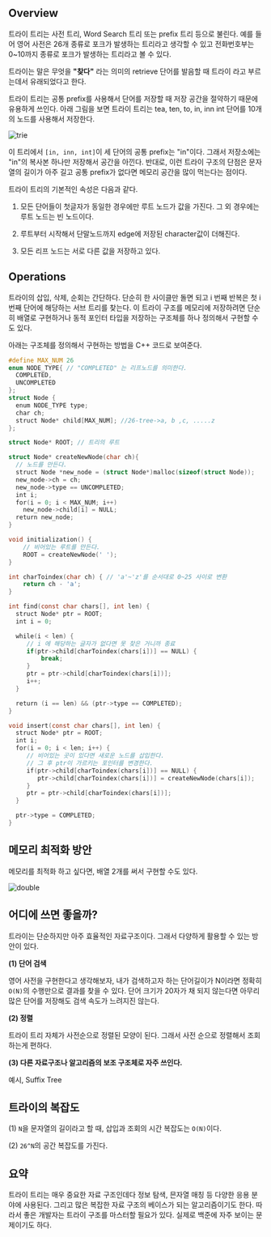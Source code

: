 ## Overview

트라이 트리는 사전 트리, Word Search 트리 또는 prefix 트리 등으로 불린다. 예를 들어 영어 사전은 26개 종류로 포크가 발생하는 트리라고 생각할 수 있고 전화번호부는 0~10까지 종류로 포크가 발생하는 트리라고 볼 수 있다.

트라이는 말은 무엇을 **"찾다"** 라는 의미의 retrieve 단어를 발음할 때 트라이 라고 부르는데서 유래되었다고 한다.

트라이 트리는 공통 prefix를 사용해서 단어를 저장할 때 저장 공간을 절약하기 때문에 유용하게 쓰인다. 아래 그림을 보면 트라이 트리는 tea, ten, to, in, inn int 단어를 10개의 노드를 사용해서 저장한다.

![trie](picture/trietree.jpg)

이 트리에서 `[in, inn, int]`이 세 단어의 공통 prefix는 "in"이다. 그래서 저장소에는 "in"의 복사본 하나만 저장해서 공간을 아낀다. 반대로, 이런 트라이 구조의 단점은 문자열의 길이가 아주 길고 공통 prefix가 없다면 메모리 공간을 많이 먹는다는 점이다.

트라이 트리의 기본적인 속성은 다음과 같다.

1. 모든 단어들이 첫글자가 동일한 경우에만 루트 노드가 값을 가진다. 그 외 경우에는 루트 노드는 빈 노드이다.

1. 루트부터 시작해서 단말노드까지 edge에 저장된 character값이 더해진다.

1. 모든 리프 노드는 서로 다른 값을 저장하고 있다.

## Operations

트라이의 삽입, 삭제, 순회는 간단하다. 단순히 한 사이클만 돌면 되고 i 번째 반복은 첫 i 번째 단어에 해당하는 서브 트리를 찾는다. 이 트라이 구조를 메모리에 저장하려면 단순히 배열로 구현하거나 동적 포인터 타입을 저장하는 구조체를 하나 정의해서 구현할 수도 있다.

아래는 구조체를 정의해서 구현하는 방법을 C++ 코드로 보여준다.

```C
#define MAX_NUM 26
enum NODE_TYPE{ // "COMPLETED" 는 리프노드를 의미한다.
  COMPLETED,
  UNCOMPLETED
};
struct Node {
  enum NODE_TYPE type;
  char ch;
  struct Node* child[MAX_NUM]; //26-tree->a, b ,c, .....z
};

struct Node* ROOT; // 트리의 루트

struct Node* createNewNode(char ch){
  // 노드를 만든다.
  struct Node *new_node = (struct Node*)malloc(sizeof(struct Node));
  new_node->ch = ch;
  new_node->type == UNCOMPLETED;
  int i;
  for(i = 0; i < MAX_NUM; i++)
    new_node->child[i] = NULL;
  return new_node;
}

void initialization() {
    // 비어있는 루트를 만든다.
    ROOT = createNewNode(' ');
}

int charToindex(char ch) { // 'a'~'z'를 순서대로 0~25 사이로 변환
    return ch - 'a';
}

int find(const char chars[], int len) {
  struct Node* ptr = ROOT;
  int i = 0;

  while(i < len) {
     // i 에 해당하는 글자가 없다면 못 찾은 거니까 종료
     if(ptr->child[charToindex(chars[i])] == NULL) {
         break;
     }
     ptr = ptr->child[charToindex(chars[i])];
     i++;
  }

  return (i == len) && (ptr->type == COMPLETED);
}

void insert(const char chars[], int len) {
  struct Node* ptr = ROOT;
  int i;
  for(i = 0; i < len; i++) {
     // 비어있는 곳이 있다면 새로운 노드를 삽입한다.
     // 그 후 ptr이 가르키는 포인터를 변경한다.
     if(ptr->child[charToindex(chars[i])] == NULL) {
        ptr->child[charToindex(chars[i])] = createNewNode(chars[i]);
     }
     ptr = ptr->child[charToindex(chars[i])];
  }

  ptr->type = COMPLETED;
}
```

## 메모리 최적화 방안

메모리를 최적화 하고 싶다면, 배열 2개를 써서 구현할 수도 있다.

![double](picture/double-array-trie.jpg)

## 어디에 쓰면 좋을까?

트라이는 단순하지만 아주 효율적인 자료구조이다. 그래서 다양하게 활용할 수 있는 방안이 있다.

**(1) 단어 검색**

영어 사전을 구현한다고 생각해보자, 내가 검색하고자 하는 단어길이가 N이라면 정확히 `O(N)`의 수행만으로 결과를 찾을 수 있다. 단어 크기가 20자가 채 되지 않는다면 아무리 많은 단어를 저장해도 검색 속도가 느려지진 않는다.

**(2) 정렬**

트라이 트리 자체가 사전순으로 정렬된 모양이 된다. 그래서 사전 순으로 정렬해서 조회하는게 편하다.

**(3) 다른 자료구조나 알고리즘의 보조 구조체로 자주 쓰인다.**

예시, Suffix Tree

## 트라이의 복잡도

(1) `N`을 문자열의 길이라고 할 때, 삽입과 조회의 시간 복잡도는 `O(N)`이다.

(2) `26^N`의 공간 복잡도를 가진다. 

## 요약

트라이 트리는 매우 중요한 자료 구조인데다 정보 탐색, 믄자열 매칭 등 다양한 응용 분야에 사용된다. 그리고 많은 복잡한 자료 구조의 베이스가 되는 알고리즘이기도 한다. 따라서 좋은 개발자는 트라이 구조를 마스터할 필요가 있다. 실제로 백준에 자주 보이는 문제이기도 하다.
